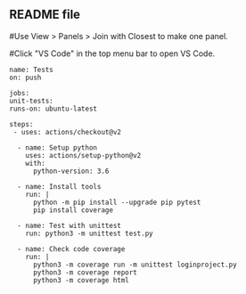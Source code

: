 ## README file

#Use View > Panels > Join with Closest to make one panel.

#Click "VS Code" in the top menu bar to open VS Code. 

    name: Tests
    on: push

    jobs:
    unit-tests:
    runs-on: ubuntu-latest
    
    steps:
     - uses: actions/checkout@v2

      - name: Setup python
        uses: actions/setup-python@v2
        with:
          python-version: 3.6

      - name: Install tools
        run: |
          python -m pip install --upgrade pip pytest
          pip install coverage                          

      - name: Test with unittest
        run: python3 -m unittest test.py
          
      - name: Check code coverage                        
        run: |
          python3 -m coverage run -m unittest loginproject.py
          python3 -m coverage report
          python3 -m coverage html
          
